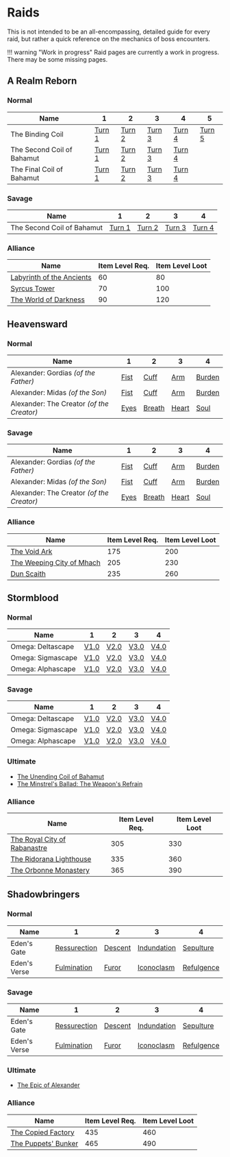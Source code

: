 # Raids

This is not intended to be an all-encompassing, detailed guide for every raid, but rather a quick reference on the mechanics of boss encounters.

!!! warning "Work in progress"
    Raid pages are currently a work in progress. There may be some missing pages.

## A Realm Reborn

### Normal

| Name                       | 1                                                                                | 2                                                                                | 3                                                                                | 4                                                                                | 5                                                                                |
|----------------------------|----------------------------------------------------------------------------------|----------------------------------------------------------------------------------|----------------------------------------------------------------------------------|----------------------------------------------------------------------------------|----------------------------------------------------------------------------------|
| The Binding Coil           | [Turn 1](/duties/raids/a-realm-reborn/normal/the-binding-coil-of-bahamut-turn-1) | [Turn 2](/duties/raids/a-realm-reborn/normal/the-binding-coil-of-bahamut-turn-2) | [Turn 3](/duties/raids/a-realm-reborn/normal/the-binding-coil-of-bahamut-turn-3) | [Turn 4](/duties/raids/a-realm-reborn/normal/the-binding-coil-of-bahamut-turn-4) | [Turn 5](/duties/raids/a-realm-reborn/normal/the-binding-coil-of-bahamut-turn-5) |
| The Second Coil of Bahamut | [Turn 1](/duties/raids/a-realm-reborn/normal/the-second-coil-of-bahamut-turn-1)  | [Turn 2](/duties/raids/a-realm-reborn/normal/the-second-coil-of-bahamut-turn-2)  | [Turn 3](/duties/raids/a-realm-reborn/normal/the-second-coil-of-bahamut-turn-3)  | [Turn 4](/duties/raids/a-realm-reborn/normal/the-second-coil-of-bahamut-turn-4)  |                                                                                  |
| The Final Coil of Bahamut  | [Turn 1](/duties/raids/a-realm-reborn/normal/the-final-coil-of-bahamut-turn-1)   | [Turn 2](/duties/raids/a-realm-reborn/normal/the-final-coil-of-bahamut-turn-2)   | [Turn 3](/duties/raids/a-realm-reborn/normal/the-final-coil-of-bahamut-turn-3)   | [Turn 4](/duties/raids/a-realm-reborn/normal/the-final-coil-of-bahamut-turn-4)   |                                                                                  |

### Savage

| Name                       | 1      | 2      | 3      | 4      |
|----------------------------|--------|--------|--------|--------|
| The Second Coil of Bahamut | [Turn 1](/duties/raids/a-realm-reborn/savage/the-second-coil-of-bahamut-turn-1) | [Turn 2](/duties/raids/a-realm-reborn/savage/the-second-coil-of-bahamut-turn-2) | [Turn 3](/duties/raids/a-realm-reborn/savage/the-second-coil-of-bahamut-turn-3) | [Turn 4](/duties/raids/a-realm-reborn/savage/the-second-coil-of-bahamut-turn-4) |                                                                       |

### Alliance

| Name                                                                                         | Item Level Req. | Item Level Loot |
|----------------------------------------------------------------------------------------------|-----------------|-----------------|
| [Labyrinth of the Ancients](/duties/raids/a-realm-reborn/alliance/labyrinth-of-the-ancients) | 60              | 80              |
| [Syrcus Tower](/duties/raids/a-realm-reborn/alliance/syrcus-tower)                           | 70              | 100             |
| [The World of Darkness](/duties/raids/a-realm-reborn/alliance/the-world-of-darkness)         | 90              | 120             |

## Heavensward

### Normal

| Name                                      | 1                                                                                      | 2                                                                                          | 3                                                                                        | 4                                                                                      |
|-------------------------------------------|----------------------------------------------------------------------------------------|--------------------------------------------------------------------------------------------|------------------------------------------------------------------------------------------|----------------------------------------------------------------------------------------|
| Alexander: Gordias *(of the Father)*      | [Fist](/duties/raids/heavensward/normal/alexander-gordias-the-fist-of-the-father)      | [Cuff](/duties/raids/heavensward/normal/alexander-gordias-the-cuff-of-the-father)          | [Arm](/duties/raids/heavensward/normal/alexander-gordias-the-arm-of-the-father)          | [Burden](/duties/raids/heavensward/normal/alexander-gordias-the-burden-of-the-father)  |
| Alexander: Midas *(of the Son)*           | [Fist](/duties/raids/heavensward/normal/alexander-midas-the-fist-of-the-son)           | [Cuff](/duties/raids/heavensward/normal/alexander-midas-the-cuff-of-the-son)               | [Arm](/duties/raids/heavensward/normal/alexander-midas-the-arm-of-the-son)               | [Burden](/duties/raids/heavensward/normal/alexander-midas-the-burden-of-the-son)       |
| Alexander: The Creator *(of the Creator)* | [Eyes](/duties/raids/heavensward/normal/alexander-the-creator-the-eyes-of-the-creator) | [Breath](/duties/raids/heavensward/normal/alexander-the-creator-the-breath-of-the-creator) | [Heart](/duties/raids/heavensward/normal/alexander-the-creator-the-heart-of-the-creator) | [Soul](/duties/raids/heavensward/normal/alexander-the-creator-the-soul-of-the-creator) |

### Savage

| Name                                      | 1                                                                                      | 2                                                                                          | 3                                                                                        | 4                                                                                      |
|-------------------------------------------|----------------------------------------------------------------------------------------|--------------------------------------------------------------------------------------------|------------------------------------------------------------------------------------------|----------------------------------------------------------------------------------------|
| Alexander: Gordias *(of the Father)*      | [Fist](/duties/raids/heavensward/savage/alexander-gordias-the-fist-of-the-father)      | [Cuff](/duties/raids/heavensward/savage/alexander-gordias-the-cuff-of-the-father)          | [Arm](/duties/raids/heavensward/savage/alexander-gordias-the-arm-of-the-father)          | [Burden](/duties/raids/heavensward/savage/alexander-gordias-the-burden-of-the-father)  |
| Alexander: Midas *(of the Son)*           | [Fist](/duties/raids/heavensward/savage/alexander-midas-the-fist-of-the-son)           | [Cuff](/duties/raids/heavensward/savage/alexander-midas-the-cuff-of-the-son)               | [Arm](/duties/raids/heavensward/savage/alexander-midas-the-arm-of-the-son)               | [Burden](/duties/raids/heavensward/savage/alexander-midas-the-burden-of-the-son)       |
| Alexander: The Creator *(of the Creator)* | [Eyes](/duties/raids/heavensward/savage/alexander-the-creator-the-eyes-of-the-creator) | [Breath](/duties/raids/heavensward/savage/alexander-the-creator-the-breath-of-the-creator) | [Heart](/duties/raids/heavensward/savage/alexander-the-creator-the-heart-of-the-creator) | [Soul](/duties/raids/heavensward/savage/alexander-the-creator-the-soul-of-the-creator) |

### Alliance

| Name                                                                                      | Item Level Req. | Item Level Loot |
|-------------------------------------------------------------------------------------------|-----------------|-----------------|
| [The Void Ark](/duties/raids/heavensward/alliance/the-void-ark)                           | 175             | 200             |
| [The Weeping City of Mhach](/duties/raids/heavensward/alliance/the-weeping-city-of-mhach) | 205             | 230             |
| [Dun Scaith](/duties/raids/heavensward/alliance/dun-scaith)                               | 235             | 260             |

## Stormblood

### Normal

| Name              | 1                                                             | 2                                                             | 3                                                             | 4                                                             |
|-------------------|---------------------------------------------------------------|---------------------------------------------------------------|---------------------------------------------------------------|---------------------------------------------------------------|
| Omega: Deltascape | [V1.0](/duties/raids/stormblood/normal/omega-deltascape-v1-0) | [V2.0](/duties/raids/stormblood/normal/omega-deltascape-v2-0) | [V3.0](/duties/raids/stormblood/normal/omega-deltascape-v3-0) | [V4.0](/duties/raids/stormblood/normal/omega-deltascape-v4-0) |
| Omega: Sigmascape | [V1.0](/duties/raids/stormblood/normal/omega-sigmascape-v1-0) | [V2.0](/duties/raids/stormblood/normal/omega-sigmascape-v2-0) | [V3.0](/duties/raids/stormblood/normal/omega-sigmascape-v3-0) | [V4.0](/duties/raids/stormblood/normal/omega-sigmascape-v4-0) |
| Omega: Alphascape | [V1.0](/duties/raids/stormblood/normal/omega-alphascape-v1-0) | [V2.0](/duties/raids/stormblood/normal/omega-alphascape-v2-0) | [V3.0](/duties/raids/stormblood/normal/omega-alphascape-v3-0) | [V4.0](/duties/raids/stormblood/normal/omega-alphascape-v4-0) |

### Savage

| Name              | 1                                                             | 2                                                             | 3                                                             | 4                                                             |
|-------------------|---------------------------------------------------------------|---------------------------------------------------------------|---------------------------------------------------------------|---------------------------------------------------------------|
| Omega: Deltascape | [V1.0](/duties/raids/stormblood/savage/omega-deltascape-v1-0) | [V2.0](/duties/raids/stormblood/savage/omega-deltascape-v2-0) | [V3.0](/duties/raids/stormblood/savage/omega-deltascape-v3-0) | [V4.0](/duties/raids/stormblood/savage/omega-deltascape-v4-0) |
| Omega: Sigmascape | [V1.0](/duties/raids/stormblood/savage/omega-sigmascape-v1-0) | [V2.0](/duties/raids/stormblood/savage/omega-sigmascape-v2-0) | [V3.0](/duties/raids/stormblood/savage/omega-sigmascape-v3-0) | [V4.0](/duties/raids/stormblood/savage/omega-sigmascape-v4-0) |
| Omega: Alphascape | [V1.0](/duties/raids/stormblood/savage/omega-alphascape-v1-0) | [V2.0](/duties/raids/stormblood/savage/omega-alphascape-v2-0) | [V3.0](/duties/raids/stormblood/savage/omega-alphascape-v3-0) | [V4.0](/duties/raids/stormblood/savage/omega-alphascape-v4-0) |


### Ultimate

- [The Unending Coil of Bahamut](/duties/raids/stormblood/ultimate/the-unending-coil-of-bahamut)
- [The Minstrel's Ballad: The Weapon's Refrain](/duties/raids/stormblood/ultimate/the-minstrels-ballad-the-weapons-refrain)

### Alliance

| Name                                                                                           | Item Level Req. | Item Level Loot |
|------------------------------------------------------------------------------------------------|-----------------|-----------------|
| [The Royal City of Rabanastre](/duties/raids/stormblood/alliance/the-royal-city-of-rabanastre) | 305             | 330             |
| [The Ridorana Lighthouse](/duties/raids/stormblood/alliance/the-ridorana-lighthouse)           | 335             | 360             |
| [The Orbonne Monastery](/duties/raids/stormblood/alliance/the-orbonne-monastery)               | 365             | 390             |

## Shadowbringers

### Normal

| Name         | 1                                                                           | 2                                                                 | 3                                                                         | 4                                                                        |
|--------------|-----------------------------------------------------------------------------|-------------------------------------------------------------------|---------------------------------------------------------------------------|--------------------------------------------------------------------------|
| Eden's Gate  | [Ressurection](/duties/raids/shadowbringers/normal/edens-gate-ressurection) | [Descent](/duties/raids/shadowbringers/normal/edens-gate-descent) | [Indundation](/duties/raids/shadowbringers/normal/edens-gate-indundation) | [Sepulture](/duties/raids/shadowbringers/normal/edens-gate-sepulture)    |
| Eden's Verse | [Fulmination](/duties/raids/shadowbringers/normal/edens-verse-fulmination)  | [Furor](/duties/raids/shadowbringers/normal/edens-verse-furor)    | [Iconoclasm](/duties/raids/shadowbringers/normal/edens-verse-iconoclasm)  | [Refulgence](/duties/raids/shadowbringers/normal/edens-verse-refulgence) |

### Savage

| Name         | 1                                                                           | 2                                                                 | 3                                                                         | 4                                                                        |
|--------------|-----------------------------------------------------------------------------|-------------------------------------------------------------------|---------------------------------------------------------------------------|--------------------------------------------------------------------------|
| Eden's Gate  | [Ressurection](/duties/raids/shadowbringers/savage/edens-gate-ressurection) | [Descent](/duties/raids/shadowbringers/savage/edens-gate-descent) | [Indundation](/duties/raids/shadowbringers/savage/edens-gate-indundation) | [Sepulture](/duties/raids/shadowbringers/savage/edens-gate-sepulture)    |
| Eden's Verse | [Fulmination](/duties/raids/shadowbringers/savage/edens-verse-fulmination)  | [Furor](/duties/raids/shadowbringers/savage/edens-verse-furor)    | [Iconoclasm](/duties/raids/shadowbringers/savage/edens-verse-iconoclasm)  | [Refulgence](/duties/raids/shadowbringers/savage/edens-verse-refulgence) |

### Ultimate

- [The Epic of Alexander](/duties/raids/shadowbringers/ultimate/the-epic-of-alexander)

### Alliance

| Name                                                                            | Item Level Req. | Item Level Loot |
|---------------------------------------------------------------------------------|-----------------|-----------------|
| [The Copied Factory](/duties/raids/shadowbringers/alliance/the-copied-factory)  | 435             | 460             |
| [The Puppets' Bunker](/duties/raids/shadowbringers/alliance/the-puppets-bunker) | 465             | 490             |
